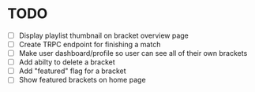 # TODO

- [ ] Display playlist thumbnail on bracket overview page
- [ ] Create TRPC endpoint for finishing a match
- [ ] Make user dashboard/profile so user can see all of their own brackets
- [ ] Add abilty to delete a bracket
- [ ] Add "featured" flag for a bracket
- [ ] Show featured brackets on home page
